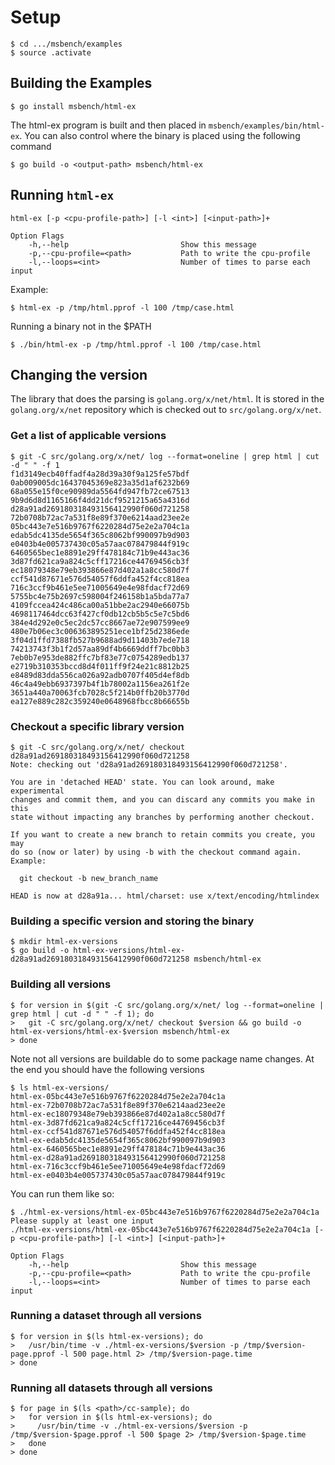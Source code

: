 # Setup

    $ cd .../msbench/examples
    $ source .activate


## Building the Examples

    $ go install msbench/html-ex

The html-ex program is built and then placed in `msbench/examples/bin/html-ex`.
You can also control where the binary is placed using the following command

    $ go build -o <output-path> msbench/html-ex

## Running `html-ex`

    html-ex [-p <cpu-profile-path>] [-l <int>] [<input-path>]+

    Option Flags
        -h,--help                         Show this message
        -p,--cpu-profile=<path>           Path to write the cpu-profile
        -l,--loops=<int>                  Number of times to parse each input


Example:

    $ html-ex -p /tmp/html.pprof -l 100 /tmp/case.html

Running a binary not in the $PATH

    $ ./bin/html-ex -p /tmp/html.pprof -l 100 /tmp/case.html

## Changing the version

The library that does the parsing is `golang.org/x/net/html`. It is stored in
the `golang.org/x/net` repository which is checked out to
`src/golang.org/x/net`.

### Get a list of applicable versions

    $ git -C src/golang.org/x/net/ log --format=oneline | grep html | cut -d " " -f 1
    f1d3149ecb40ffadf4a28d39a30f9a125fe57bdf
    0ab009005dc16437045369e823a35d1af6232b69
    68a055e15f0ce90989da5564fd947fb72ce67513
    9b9d6d8d1165166f4dd21dcf9521215a65a4316d
    d28a91ad269180318493156412990f060d721258
    72b0708b72ac7a531f8e89f370e6214aad23ee2e
    05bc443e7e516b9767f6220284d75e2e2a704c1a
    edab5dc4135de5654f365c8062bf990097b9d903
    e0403b4e005737430c05a57aac078479844f919c
    6460565bec1e8891e29ff478184c71b9e443ac36
    3d87fd621ca9a824c5cff17216ce44769456cb3f
    ec18079348e79eb393866e87d402a1a8cc580d7f
    ccf541d87671e576d54057f6ddfa452f4cc818ea
    716c3ccf9b461e5ee71005649e4e98fdacf72d69
    5755bc4e75b2697c598004f246158b1a5bda77a7
    4109fccea424c486ca00a51bbe2ac2940e66075b
    4698117464dcc63f427cf0db12cb5b5c5e7c5bd6
    384e4d292e0c5ec2dc57cc8667ae72e907599ee9
    480e7b06ec3c006363895251ece1bf25d2386ede
    3f04d1ffd7388fb527b9688ad9d11403b7ede718
    74213743f3b1f2d57aa89df4b6669ddff7bc0bb3
    7eb0b7e953de882ffc7bf83e77c0754289edb137
    e2719b310353bccd8d4f011ff9f24e21c8812b25
    e8489d83dda556ca026a92adb0707f405d4ef8db
    46c4a49ebb6937397b4f1b78002a1156ea261f2e
    3651a440a70063fcb7028c5f214b0ffb20b3770d
    ea127e889c282c359240e0648968fbcc8b66655b


### Checkout a specific library version

    $ git -C src/golang.org/x/net/ checkout d28a91ad269180318493156412990f060d721258
    Note: checking out 'd28a91ad269180318493156412990f060d721258'.

    You are in 'detached HEAD' state. You can look around, make experimental
    changes and commit them, and you can discard any commits you make in this
    state without impacting any branches by performing another checkout.

    If you want to create a new branch to retain commits you create, you may
    do so (now or later) by using -b with the checkout command again. Example:

      git checkout -b new_branch_name

    HEAD is now at d28a91a... html/charset: use x/text/encoding/htmlindex

### Building a specific version and storing the binary

    $ mkdir html-ex-versions
    $ go build -o html-ex-versions/html-ex-d28a91ad269180318493156412990f060d721258 msbench/html-ex

### Building all versions

    $ for version in $(git -C src/golang.org/x/net/ log --format=oneline | grep html | cut -d " " -f 1); do
    >   git -C src/golang.org/x/net/ checkout $version && go build -o html-ex-versions/html-ex-$version msbench/html-ex
    > done

Note not all versions are buildable do to some package name changes. At the end
you should have the following versions

    $ ls html-ex-versions/
    html-ex-05bc443e7e516b9767f6220284d75e2e2a704c1a
    html-ex-72b0708b72ac7a531f8e89f370e6214aad23ee2e
    html-ex-ec18079348e79eb393866e87d402a1a8cc580d7f
    html-ex-3d87fd621ca9a824c5cff17216ce44769456cb3f
    html-ex-ccf541d87671e576d54057f6ddfa452f4cc818ea
    html-ex-edab5dc4135de5654f365c8062bf990097b9d903
    html-ex-6460565bec1e8891e29ff478184c71b9e443ac36
    html-ex-d28a91ad269180318493156412990f060d721258
    html-ex-716c3ccf9b461e5ee71005649e4e98fdacf72d69
    html-ex-e0403b4e005737430c05a57aac078479844f919c

You can run them like so:

    $ ./html-ex-versions/html-ex-05bc443e7e516b9767f6220284d75e2e2a704c1a 
    Please supply at least one input
    ./html-ex-versions/html-ex-05bc443e7e516b9767f6220284d75e2e2a704c1a [-p <cpu-profile-path>] [-l <int>] [<input-path>]+

    Option Flags
        -h,--help                         Show this message
        -p,--cpu-profile=<path>           Path to write the cpu-profile
        -l,--loops=<int>                  Number of times to parse each input

### Running a dataset through all versions

    $ for version in $(ls html-ex-versions); do
    >   /usr/bin/time -v ./html-ex-versions/$version -p /tmp/$version-page.pprof -l 500 page.html 2> /tmp/$version-page.time
    > done

### Running all datasets through all versions

    $ for page in $(ls <path>/cc-sample); do
    >   for version in $(ls html-ex-versions); do
    >     /usr/bin/time -v ./html-ex-versions/$version -p /tmp/$version-$page.pprof -l 500 $page 2> /tmp/$version-$page.time
    >   done
    > done

